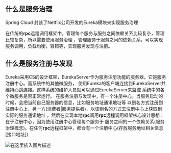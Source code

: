 ## 什么是服务治理
 Spring Cloud 封装了Netflix公司开发的Eureka模块来实现服务治理
 
 在传统的**rpc**远程调用框架中，管理每个服务与服务之间依赖关系比较复杂，管理比较复杂，所以需要使用服务治理
 ，管理服务于服务之间的依赖关系，可以实现服务调用，负载均衡，容错等，实现服务发现与注册。
 

## 什么是服务注册与发现
Eureka采用CS的设计框架，EurekaServer作为服务注册功能的服务器，它是服务注册中心。而系统中的其他微服务，
使用Eureka的客户端连接到EurekaServer并维持心跳连接。这样系统的维护人员就可以通过EurekaServer来监控
系统中的各个微服务是否正常运行。
在服务注册与发现中，有一个注册中心。当服务启动的时候，会把当前自己服务器的信息，比如服务地址通讯地址等
以别名方式注册到注册中心上，另一方(消费者|服务提供者)，以该别名的方式去注册中心上获取到实际的服务通讯地址
，然后在实现本地**rpc**调用**rpc**远程调用框架核心设计思想：在于注册中心，因为使用注册中心管理每个服务于
服务之间的一个依赖关系(服务治理概念)。在任何**rpc**远程框架中，都会有一个注册中心(存放服务地址相关信息[接口地址]) 

![在这里插入图片描述](https://img-blog.csdnimg.cn/20200710234801615.png?x-oss-process=image/watermark,type_ZmFuZ3poZW5naGVpdGk,shadow_10,text_aHR0cHM6Ly9ibG9nLmNzZG4ubmV0L3FxXzQzMDcyMzk5,size_16,color_FFFFFF,t_70)
 
